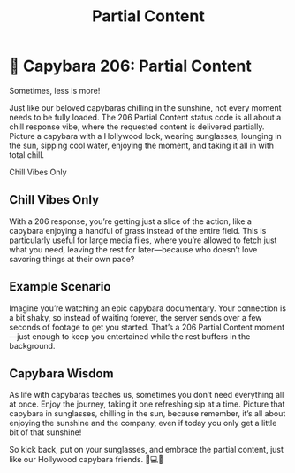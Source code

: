 ﻿---
category: 2xx
code: 206
cover: https://firebasestorage.googleapis.com/v0/b/capy-http.appspot.com/o/Capy-206-750x600.webp?alt=media
thumbnail: https://firebasestorage.googleapis.com/v0/b/capy-http.appspot.com/o/Capy-206-250x200.webp?alt=media
coverAlt: Partial Content
description: Partial Content
tags:
- 2xx
title: Partial Content
---


# 🐾 Capybara 206: Partial Content

Sometimes, less is more!

Just like our beloved capybaras chilling in the sunshine, not every moment needs to be fully loaded. The 206 Partial Content status code is all about a chill response vibe, where the requested content is delivered partially. Picture a capybara with a Hollywood look, wearing sunglasses, lounging in the sun, sipping cool water, enjoying the moment, and taking it all in with total chill.

Chill Vibes Only

## Chill Vibes Only

With a 206 response, you’re getting just a slice of the action, like a capybara enjoying a handful of grass instead of the entire field. This is particularly useful for large media files, where you’re allowed to fetch just what you need, leaving the rest for later—because who doesn’t love savoring things at their own pace?

## Example Scenario

Imagine you’re watching an epic capybara documentary. Your connection is a bit shaky, so instead of waiting forever, the server sends over a few seconds of footage to get you started. That’s a 206 Partial Content moment—just enough to keep you entertained while the rest buffers in the background.
## Capybara Wisdom

As life with capybaras teaches us, sometimes you don’t need everything all at once. Enjoy the journey, taking it one refreshing sip at a time. Picture that capybara in sunglasses, chilling in the sun, because remember, it’s all about enjoying the sunshine and the company, even if today you only get a little bit of that sunshine!

So kick back, put on your sunglasses, and embrace the partial content, just like our Hollywood capybara friends. 🐹💻😎